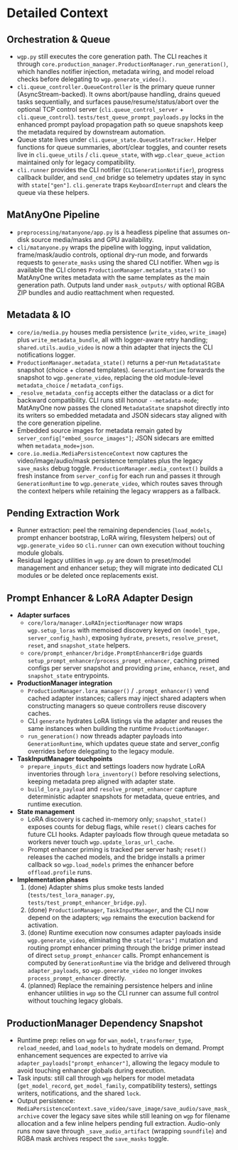 # Detailed Context

## Orchestration & Queue

- `wgp.py` still executes the core generation path. The CLI reaches it through `core.production_manager.ProductionManager.run_generation()`, which handles notifier injection, metadata wiring, and model reload checks before delegating to `wgp.generate_video()`.
- `cli.queue_controller.QueueController` is the primary queue runner (AsyncStream-backed). It owns abort/pause handling, drains queued tasks sequentially, and surfaces pause/resume/status/abort over the optional TCP control server (`cli.queue_control_server` + `cli.queue_control`). `tests/test_queue_prompt_payloads.py` locks in the enhanced prompt payload propagation path so queue snapshots keep the metadata required by downstream automation.
- Queue state lives under `cli.queue_state.QueueStateTracker`. Helper functions for queue summaries, abort/clear toggles, and counter resets live in `cli.queue_utils` / `cli.queue_state`, with `wgp.clear_queue_action` maintained only for legacy compatibility.
- `cli.runner` provides the CLI notifier (`CLIGenerationNotifier`), progress callback builder, and `send_cmd` bridge so telemetry updates stay in sync with `state["gen"]`. `cli.generate` traps `KeyboardInterrupt` and clears the queue via these helpers.

## MatAnyOne Pipeline

- `preprocessing/matanyone/app.py` is a headless pipeline that assumes on-disk source media/masks and GPU availability.
- `cli/matanyone.py` wraps the pipeline with logging, input validation, frame/mask/audio controls, optional dry-run mode, and forwards requests to `generate_masks` using the shared CLI notifier. When `wgp` is available the CLI clones `ProductionManager.metadata_state()` so MatAnyOne writes metadata with the same templates as the main generation path. Outputs land under `mask_outputs/` with optional RGBA ZIP bundles and audio reattachment when requested.

## Metadata & IO

- `core/io/media.py` houses media persistence (`write_video`, `write_image`) plus `write_metadata_bundle`, all with logger-aware retry handling; `shared.utils.audio_video` is now a thin adapter that injects the CLI notifications logger.
- `ProductionManager.metadata_state()` returns a per-run `MetadataState` snapshot (choice + cloned templates). `GenerationRuntime` forwards the snapshot to `wgp.generate_video`, replacing the old module-level `metadata_choice` / `metadata_configs`.
- `_resolve_metadata_config` accepts either the dataclass or a dict for backward compatibility. CLI runs still honour `--metadata-mode`; MatAnyOne now passes the cloned `MetadataState` snapshot directly into its writers so embedded metadata and JSON sidecars stay aligned with the core generation pipeline.
- Embedded source images for metadata remain gated by `server_config["embed_source_images"]`; JSON sidecars are emitted when `metadata_mode=json`.
- `core.io.media.MediaPersistenceContext` now captures the video/image/audio/mask persistence templates plus the legacy `save_masks` debug toggle. `ProductionManager.media_context()` builds a fresh instance from `server_config` for each run and passes it through `GenerationRuntime` to `wgp.generate_video`, which routes saves through the context helpers while retaining the legacy wrappers as a fallback.

## Pending Extraction Work

- Runner extraction: peel the remaining dependencies (`load_models`, prompt enhancer bootstrap, LoRA wiring, filesystem helpers) out of `wgp.generate_video` so `cli.runner` can own execution without touching module globals.
- Residual legacy utilities in `wgp.py` are down to preset/model management and enhancer setup; they will migrate into dedicated CLI modules or be deleted once replacements exist.

## Prompt Enhancer & LoRA Adapter Design

- **Adapter surfaces**
  - `core/lora/manager.LoRAInjectionManager` now wraps `wgp.setup_loras` with memoised discovery keyed on `(model_type, server_config_hash)`, exposing `hydrate`, `presets`, `resolve_preset`, `reset`, and `snapshot_state` helpers.
  - `core/prompt_enhancer/bridge.PromptEnhancerBridge` guards `setup_prompt_enhancer`/`process_prompt_enhancer`, caching primed configs per server snapshot and providing `prime`, `enhance`, `reset`, and `snapshot_state` entrypoints.
- **ProductionManager integration**
  - `ProductionManager.lora_manager()` / `.prompt_enhancer()` vend cached adapter instances; callers may inject shared adapters when constructing managers so queue controllers reuse discovery caches.
  - CLI `generate` hydrates LoRA listings via the adapter and reuses the same instances when building the runtime `ProductionManager`.
  - `run_generation()` now threads adapter payloads into `GenerationRuntime`, which updates queue state and server_config overrides before delegating to the legacy module.
- **TaskInputManager touchpoints**
  - `prepare_inputs_dict` and settings loaders now hydrate LoRA inventories through `lora_inventory()` before resolving selections, keeping metadata prep aligned with adapter state.
  - `build_lora_payload` and `resolve_prompt_enhancer` capture deterministic adapter snapshots for metadata, queue entries, and runtime execution.
- **State management**
  - LoRA discovery is cached in-memory only; `snapshot_state()` exposes counts for debug flags, while `reset()` clears caches for future CLI hooks. Adapter payloads flow through queue metadata so workers never touch `wgp.update_loras_url_cache`.
  - Prompt enhancer priming is tracked per server hash; `reset()` releases the cached models, and the bridge installs a primer callback so `wgp.load_models` primes the enhancer before `offload.profile` runs.
- **Implementation phases**
  1. (done) Adapter shims plus smoke tests landed (`tests/test_lora_manager.py`, `tests/test_prompt_enhancer_bridge.py`).
  2. (done) `ProductionManager`, `TaskInputManager`, and the CLI now depend on the adapters; `wgp` remains the execution backend for activation.
  3. (done) Runtime execution now consumes adapter payloads inside `wgp.generate_video`, eliminating the `state["loras"]` mutation and routing prompt enhancer priming through the bridge primer instead of direct `setup_prompt_enhancer` calls. Prompt enhancement is computed by `GenerationRuntime` via the bridge and delivered through `adapter_payloads`, so `wgp.generate_video` no longer invokes `process_prompt_enhancer` directly.
  4. (planned) Replace the remaining persistence helpers and inline enhancer utilities in `wgp` so the CLI runner can assume full control without touching legacy globals.

## ProductionManager Dependency Snapshot

- Runtime prep: relies on `wgp` for `wan_model`, `transformer_type`, `reload_needed`, and `load_models` to hydrate models on demand. Prompt enhancement sequences are expected to arrive via `adapter_payloads["prompt_enhancer"]`, allowing the legacy module to avoid touching enhancer globals during execution.
- Task inputs: still call through `wgp` helpers for model metadata (`get_model_record`, `get_model_family`, compatibility testers), settings writers, notifications, and the shared `lock`.
- Output persistence: `MediaPersistenceContext.save_video/save_image/save_audio/save_mask_archive` cover the legacy save sites while still leaning on `wgp` for filename allocation and a few inline helpers pending full extraction. Audio-only runs now save through `_save_audio_artifact` (wrapping `soundfile`) and RGBA mask archives respect the `save_masks` toggle.
